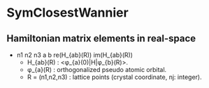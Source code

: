 # SymClosestWannier

## Hamiltonian matrix elements in real-space
- n1 n2 n3 a b re(H_{ab}(R)) im(H_{ab}(R))
    - H_{ab}(R) : <φ_{a}(0)|H|φ_{b}(R)>.
    - φ_{a}(R) : orthogonalized pseudo atomic orbital.
    - R = (n1,n2,n3) : lattice points (crystal coordinate, nj: integer).